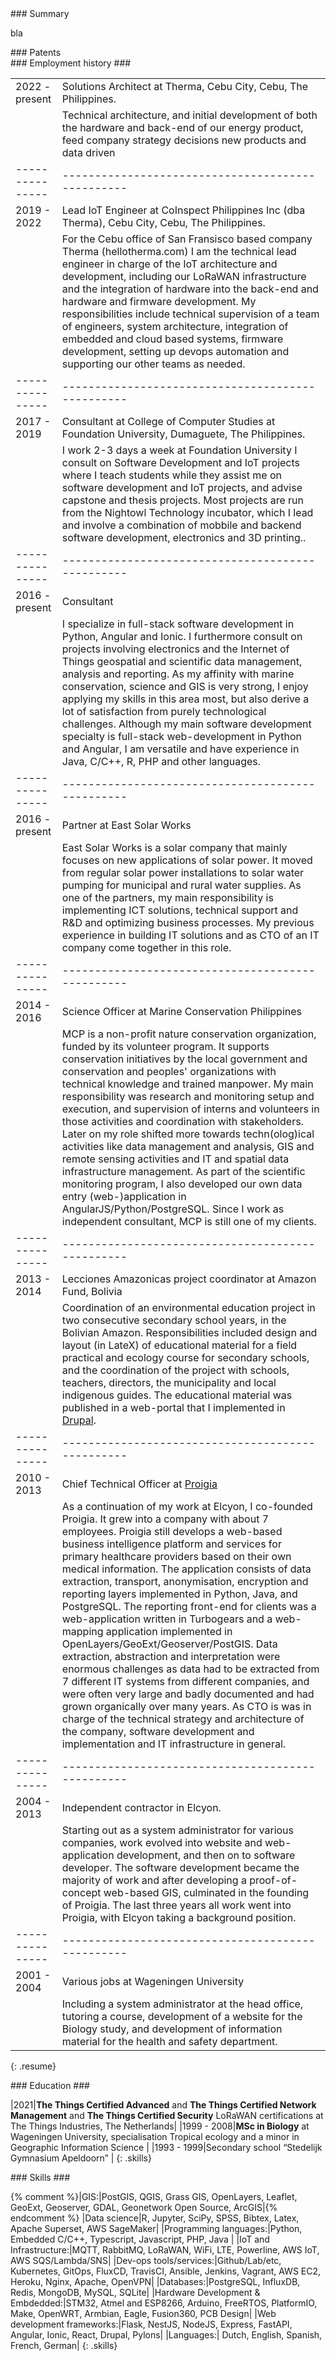 <section markdown="1" id="summary">
### Summary

bla

</section>

<section markdown="1" id="patents">
### Patents



</section>

<section markdown="1" id="employment">
### Employment history ###

|               |                                                 |
|---------------|-------------------------------------------------|
|2022 - present |Solutions Architect at Therma, Cebu City, Cebu, The Philippines. |
|               |Technical architecture, and initial development of both the hardware and back-end of our energy product, feed company strategy decisions new products and data driven  |
|---------------|-------------------------------------------------|
|2019 - 2022 |Lead IoT Engineer at CoInspect Philippines Inc (dba Therma), Cebu City, Cebu, The Philippines. |
|               |For the Cebu office of San Fransisco based company Therma (hellotherma.com) I am the technical lead engineer in charge of the IoT architecture and development, including our LoRaWAN infrastructure and the integration of hardware into the back-end and hardware and firmware development.  My responsibilities include technical supervision of a team of engineers, system architecture, integration of embedded and cloud based systems, firmware development, setting up devops automation and supporting our other teams as needed. |
|---------------|-------------------------------------------------|
|2017 - 2019    |Consultant at College of Computer Studies at Foundation University, Dumaguete, The Philippines.           |
|               |I work 2-3 days a week at Foundation University I consult on Software Development and IoT projects where I teach students while they assist me on software development and IoT projects, and advise capstone and thesis projects. Most projects are run from the Nightowl Technology incubator, which I lead and involve a combination of mobbile and backend software development, electronics and 3D printing..     |
|---------------|-------------------------------------------------|
|2016 - present |Consultant
|               |I specialize in full-stack software development in Python, Angular and Ionic. I furthermore consult on projects involving electronics and the Internet of Things geospatial and scientific data management, analysis and reporting. As my affinity with marine conservation, science and GIS is very strong, I enjoy applying my skills in this area most, but also derive a lot of satisfaction from purely technological challenges. Although my main software development specialty is full-stack web-development in Python and Angular, I am versatile and have experience in Java, C/C++, R, PHP and other languages.     |
|---------------|-------------------------------------------------|
|2016 - present |Partner at East Solar Works           |
|               |East Solar Works is a solar company that mainly focuses on new applications of solar power. It moved from regular solar power installations to solar water pumping for municipal and rural water supplies. As one of the partners, my main responsibility is implementing ICT solutions, technical support and R&D and optimizing business processes. My previous experience in building IT solutions and as CTO of an IT company come together in this role.          |
|---------------|-------------------------------------------------|
|2014 - 2016 |Science Officer at Marine Conservation Philippines|
|            |MCP is a non-profit nature conservation organization, funded by its volunteer program. It supports conservation initiatives by the local government and conservation and peoples' organizations with technical knowledge and trained manpower. My main responsibility was research and monitoring setup and execution, and supervision of interns and volunteers in those activities and coordination with stakeholders. Later on my role shifted more towards techn(olog)ical activities like data management and analysis, GIS and remote sensing activities and IT and spatial data infrastructure management. As part of the scientific monitoring program, I also developed our own data entry (web-)application in AngularJS/Python/PostgreSQL. Since I work as independent consultant, MCP is still one of my clients.         |
|---------------|-------------------------------------------------|
|2013 - 2014|Lecciones Amazonicas project coordinator at Amazon Fund, Bolivia|
|           |Coordination of an environmental education project in two consecutive secondary school years, in the Bolivian Amazon. Responsibilities included design and layout (in LateX) of educational material for a field practical and ecology course for secondary schools, and the coordination of the project with schools, teachers, directors, the municipality and local indigenous guides. The educational material was published in a web-portal that I implemented in [Drupal](//www.drupal.org).          |
|---------------|-------------------------------------------------|
|2010 - 2013|Chief Technical Officer at [Proigia](//www.proigia.nl)         |
|           |As a continuation of my work at Elcyon, I co-founded Proigia. It grew into a company with about 7 employees. Proigia still develops a web-based business intelligence platform and services for primary healthcare providers based on their own medical information. The application consists of data extraction, transport, anonymisation, encryption and reporting layers implemented in Python, Java, and PostgreSQL. The reporting front-end for clients was a web-application written in Turbogears and a web-mapping application implemented in OpenLayers/GeoExt/Geoserver/PostGIS. Data extraction, abstraction and interpretation were enormous challenges as data had to be extracted from 7 different IT systems from different companies, and were often very large and badly documented and had grown organically over many years. As CTO is was in charge of the technical strategy and architecture of the company, software development and implementation and IT infrastructure in general.         |
|---------------|-------------------------------------------------|
|2004 - 2013|Independent contractor in Elcyon.         |
|           |Starting out as a system administrator for various companies, work evolved into website and web-application development, and then on to software developer. The software development became the majority of work and after developing a proof-of-concept web-based GIS, culminated in the founding of Proigia. The last three years all work went into Proigia, with Elcyon taking a background position.            |
|---------------|-------------------------------------------------|
|2001 - 2004|Various jobs at Wageningen University          |
|           |Including a system administrator at the head office, tutoring a course, development of a website for the Biology study, and development of information material for the health and safety department.           |
{: .resume}
</section>

<section markdown="1" id="education">
### Education ###

|2021|<strong>The Things Certified Advanced</strong> and <strong>The Things Certified Network Management</strong> and <strong>The Things Certified Security</strong> LoRaWAN certifications at The Things Industries, The Netherlands|
|1999 - 2008|<strong>MSc in Biology</strong> at Wageningen University, specialisation Tropical ecology and a minor in Geographic Information Science          |
|1993 - 1999|Secondary school “Stedelijk Gymnasium Apeldoorn”          |
{: .skills}
</section>

<section markdown="1" id="skills">
### Skills ###

{% comment %}|GIS:|PostGIS, QGIS, Grass GIS, OpenLayers, Leaflet, GeoExt, Geoserver, GDAL, Geonetwork Open Source, ArcGIS|{% endcomment %}
|Data science|R, Jupyter, SciPy, SPSS, Bibtex, Latex, Apache Superset, AWS SageMaker|
|Programming languages:|Python, Embedded C/C++, Typescript, Javascript, PHP, Java |
|IoT and Infrastructure:|MQTT, RabbitMQ, LoRaWAN, WiFi, LTE, Powerline, AWS IoT, AWS SQS/Lambda/SNS|
|Dev-ops tools/services:|Github/Lab/etc, Kubernetes, GitOps, FluxCD, TravisCI, Ansible, Jenkins, Vagrant, AWS EC2, Heroku, Nginx, Apache, OpenVPN|
|Databases:|PostgreSQL, InfluxDB, Redis, MongoDB, MySQL, SQLite|
|Hardware Development & Embdedded:|STM32, Atmel and ESP8266, Arduino, FreeRTOS, PlatformIO, Make, OpenWRT, Armbian, Eagle, Fusion360, PCB Design|
|Web development frameworks:|Flask, NestJS, NodeJS, Express, FastAPI, Angular, Ionic, React, Drupal, Pylons|
|Languages:| Dutch, English, Spanish, French, German|
{: .skills}
</section>
